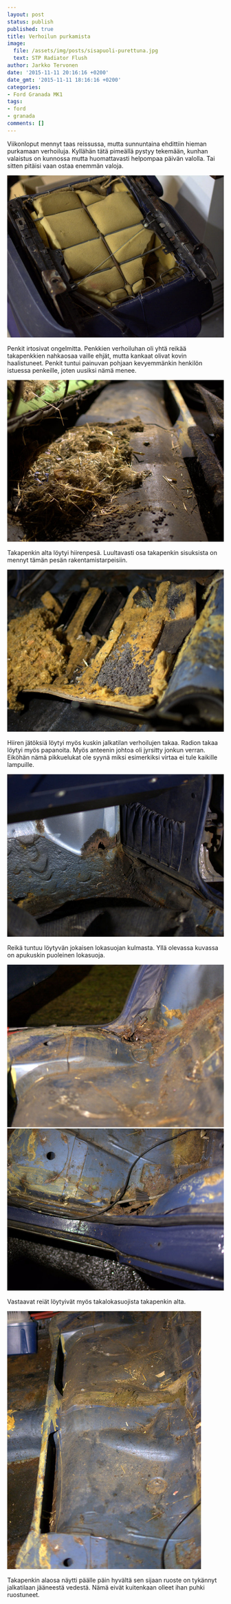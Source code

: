 ```yaml
---
layout: post
status: publish
published: true
title: Verhoilun purkamista
image:
  file: /assets/img/posts/sisapuoli-purettuna.jpg
  text: STP Radiator Flush
author: Jarkko Tervonen
date: '2015-11-11 20:16:16 +0200'
date_gmt: '2015-11-11 18:16:16 +0200'
categories:
- Ford Granada MK1
tags:
- ford
- granada
comments: []
---
```


Viikonloput mennyt taas reissussa, mutta sunnuntaina ehdittiin hieman purkamaan verhoiluja. Kyllähän tätä pimeällä pystyy tekemään, kunhan valaistus on kunnossa mutta huomattavasti helpompaa päivän valolla. Tai sitten pitäisi vaan ostaa enemmän valoja.

<amp-img src="/assets/img/posts/penkit-sisalta.jpg" alt="Penkit sisältä" width="4" height="3" layout="responsive">
  <noscript><img src="/assets/img/posts/penkit-sisalta.jpg" alt="Penkit sisältä" /></noscript>
</amp-img>

Penkit irtosivat ongelmitta. Penkkien verhoiluhan oli yhtä reikää takapenkkien nahkaosaa vaille ehjät, mutta kankaat olivat kovin haalistuneet. Penkit tuntui painuvan pohjaan kevyemmänkin henkilön istuessa penkeille, joten uusiksi nämä menee.

<amp-img src="/assets/img/posts/takapenkin-alla-hiirenpesa.jpg" alt="Hiiren pesä takapenkin alla" width="4" height="3" layout="responsive">
  <noscript><img src="/assets/img/posts/takapenkin-alla-hiirenpesa.jpg" alt="Hiiren pesä takapenkin alla" /></noscript>
</amp-img>

Takapenkin alta löytyi hiirenpesä. Luultavasti osa takapenkin sisuksista on mennyt tämän pesän rakentamistarpeisiin.

<amp-img src="/assets/img/posts/hiiren-jatoksia-verhoilun-alla.jpg" alt="Hiiren jätöksiä verhoilun alla" width="4" height="3" layout="responsive">
  <noscript><img src="/assets/img/posts/hiiren-jatoksia-verhoilun-alla.jpg" alt="Hiiren jätöksiä verhoilun alla" /></noscript>
</amp-img>

Hiiren jätöksiä löytyi myös kuskin jalkatilan verhoilujen takaa. Radion takaa löytyi myös papanoita. Myös anteenin johtoa oli jyrsitty jonkun verran. Eiköhän nämä pikkuelukat ole syynä miksi esimerkiksi virtaa ei tule kaikille lampuille.

<amp-img src="/assets/img/posts/oikea-etulokasuoja.jpg" alt="Oikea etulokasuoja" width="4" height="3" layout="responsive">
  <noscript><img src="/assets/img/posts/oikea-etulokasuoja.jpg" alt="Oikea etulokasuoja" /></noscript>
</amp-img>

Reikä tuntuu löytyvän jokaisen lokasuojan kulmasta. Yllä olevassa kuvassa on apukuskin puoleinen lokasuoja.

<amp-img src="/assets/img/posts/oikea-takalokasuoja.jpg" alt="Oikea takalokasuoja" width="4" height="3" layout="responsive">
  <noscript><img src="/assets/img/posts/oikea-takalokasuoja.jpg" alt="Oikea takalokasuoja" /></noscript>
</amp-img>

<amp-img src="/assets/img/posts/vasen-takalokasuoja.jpg" alt="Vasen takalokasuoja" width="4" height="3" layout="responsive">
  <noscript><img src="/assets/img/posts/vasen-takalokasuoja.jpg" alt="Vasen takalokasuoja" /></noscript>
</amp-img>

Vastaavat reiät löytyivät myös takalokasuojista takapenkin alta.

<amp-img src="/assets/img/posts/takapenkit-irti.jpg" alt="Takapenkit irti" width="4" height="3" layout="responsive">
  <noscript><img src="/assets/img/posts/takapenkit-irti.jpg" alt="Takapenkit irti" /></noscript>
</amp-img>

Takapenkin alaosa näytti päälle päin hyvältä sen sijaan ruoste on tykännyt jalkatilaan jääneestä vedestä. Nämä eivät kuitenkaan olleet ihan puhki ruostuneet.
